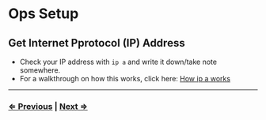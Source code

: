 # Ops Setup

## Get Internet Pprotocol (IP) Address

- Check your IP address with `ip a` and write it down/take note somewhere.
- For a walkthrough on how this works, click here: [How ip a works](https://itsfoss.com/check-ip-address-ubuntu/)

---

### [⇐ Previous](./2-update.md) | [Next ⇒](./4-git.md)
